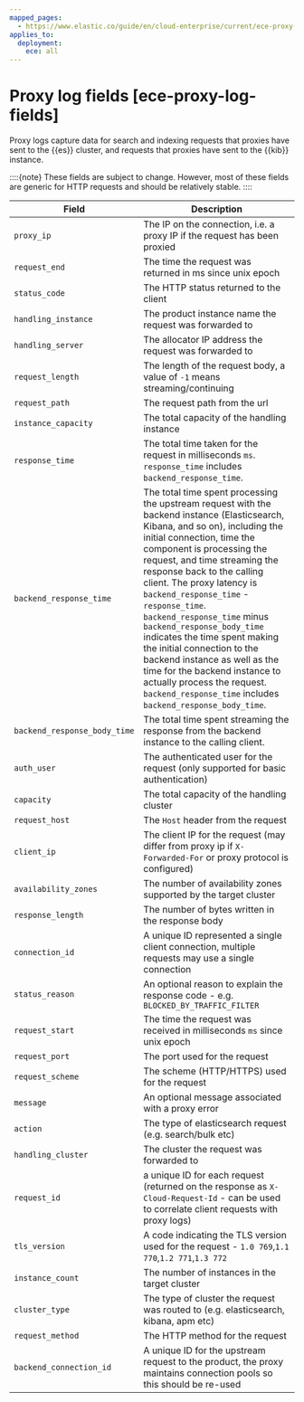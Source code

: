 ```yaml
---
mapped_pages:
  - https://www.elastic.co/guide/en/cloud-enterprise/current/ece-proxy-log-fields.html
applies_to:
  deployment:
    ece: all
---
```


# Proxy log fields [ece-proxy-log-fields]

Proxy logs capture data for search and indexing requests that proxies have sent to the {{es}} cluster, and requests that proxies have sent to the {{kib}} instance.

::::{note} 
These fields are subject to change. However, most of these fields are generic for HTTP requests and should be relatively stable.
::::

| Field | Description |
| --- | --- |
| `proxy_ip` | The IP on the connection, i.e. a proxy IP if the request has been proxied |
| `request_end` | The time the request was returned in ms since unix epoch |
| `status_code` | The HTTP status returned to the client |
| `handling_instance` | The product instance name the request was forwarded to |
| `handling_server` | The allocator IP address the request was forwarded to |
| `request_length` | The length of the request body, a value of `-1` means streaming/continuing |
| `request_path` | The request path from the url |
| `instance_capacity` | The total capacity of the handling instance |
| `response_time` | The total time taken for the request in milliseconds `ms`. `response_time` includes `backend_response_time`. |
| `backend_response_time` | The total time spent processing the upstream request with the backend instance (Elasticsearch, Kibana, and so on), including the initial connection, time the component is processing the request, and time streaming the response back to the calling client. The proxy latency is `backend_response_time` - `response_time`.  `backend_response_time` minus `backend_response_body_time` indicates the time spent making the initial connection to the backend instance as well as the time for the backend instance to actually process the request. `backend_response_time` includes `backend_response_body_time`. |
| `backend_response_body_time` | The total time spent streaming the response from the backend instance to the calling client. |
| `auth_user` | The authenticated user for the request (only supported for basic authentication) |
| `capacity` | The total capacity of the handling cluster |
| `request_host` | The `Host` header from the request |
| `client_ip` | The client IP for the request (may differ from proxy ip if `X-Forwarded-For` or proxy protocol is configured) |
| `availability_zones` | The number of availability zones supported by the target cluster |
| `response_length` | The number of bytes written in the response body |
| `connection_id` | A unique ID represented a single client connection, multiple requests may use a single connection |
| `status_reason` | An optional reason to explain the response code - e.g. `BLOCKED_BY_TRAFFIC_FILTER` |
| `request_start` | The time the request was received in milliseconds `ms` since unix epoch |
| `request_port` | The port used for the request |
| `request_scheme` | The scheme (HTTP/HTTPS) used for the request |
| `message` | An optional message associated with a proxy error |
| `action` | The type of elasticsearch request (e.g. search/bulk etc) |
| `handling_cluster` | The cluster the request was forwarded to |
| `request_id` | a unique ID for each request (returned on the response as `X-Cloud-Request-Id` - can be used to correlate client requests with proxy logs) |
| `tls_version` | A code indicating the TLS version used for the request - `1.0 769`,`1.1 770`,`1.2 771`,`1.3 772` |
| `instance_count` | The number of instances in the target cluster |
| `cluster_type` | The type of cluster the request was routed to (e.g. elasticsearch, kibana, apm etc) |
| `request_method` | The HTTP method for the request |
| `backend_connection_id` | A unique ID for the upstream request to the product, the proxy maintains connection pools so this should be re-used |

